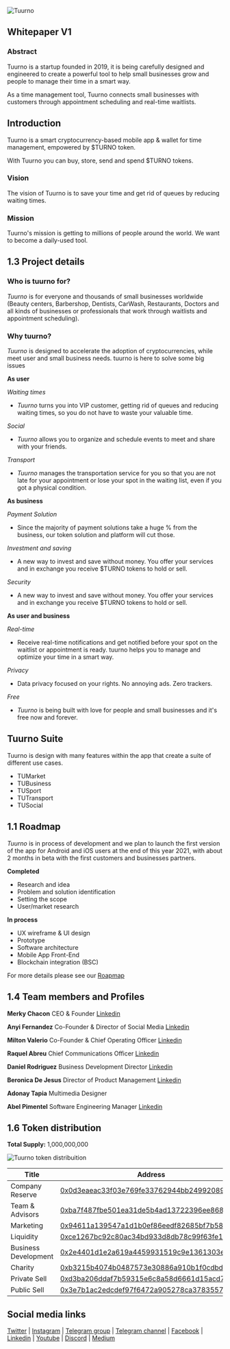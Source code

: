 ![Tuurno](https://tuurno.com/img/logoheader.png) 

## Whitepaper V1

### Abstract

Tuurno is a startup founded in 2019, it is being carefully designed and engineered to create a powerful tool to help small businesses grow and people to manage their time in a smart way.

As a time management tool, Tuurno connects small businesses with customers through appointment scheduling and real-time waitlists.

## Introduction

Tuurno is a smart cryptocurrency-based mobile app & wallet for time management, empowered by $TURNO token. 

With Tuurno you can buy, store, send and spend $TURNO tokens.

### Vision
The vision of Tuurno is to save your time and get rid of queues by reducing waiting times.</p>

### Mission
Tuurno's mission is getting to millions of people around the world. We want to become a daily-used tool.

## 1.3 Project details  

### Who is tuurno for?

*Tuurno* is for everyone and thousands of small businesses worldwide (Beauty centers, Barbershop, Dentists, CarWash, Restaurants, Doctors and all kinds of businesses or professionals that work through waitlists and appointment scheduling).

### Why tuurno? 

*Tuurno* is designed to accelerate the adoption of cryptocurrencies, while meet user and small business needs. tuurno is here to solve some big issues

**As user**

*Waiting times*

* *Tuurno* turns you into VIP customer, getting rid of queues and reducing waiting times, so you do not have to waste your valuable time.

*Social*

* *Tuurno* allows you to organize and schedule events to meet and share with your friends.

*Transport*

* *Tuurno* manages the transportation service for you so that you are not late for your appointment or lose your spot in the waiting list, even if you got a physical condition.

**As business**

*Payment Solution*

* Since the majority of payment solutions take a huge % from the business, our token solution and platform will cut those.

*Investment and saving*

* A new way to invest and save without money. You offer your services and in exchange you receive $TURNO tokens to hold or sell.

*Security*

* A new way to invest and save without money. You offer your services and in exchange you receive $TURNO tokens to hold or sell.

**As user and business**

*Real-time*

* Receive real-time notifications and get notified before your spot on the waitlist or appointment is ready. tuurno helps you to manage and optimize your time in a smart way.

*Privacy*

* Data privacy focused on your rights. No annoying ads. Zero trackers.

*Free*

* *Tuurno* is being built with love for people and small businesses and it's free now and forever.

## Tuurno Suite

Tuurno is design with many features within the app that create a suite of different use cases.

* TUMarket
* TUBusiness
* TUSport
* TUTransport
* TUSocial

## 1.1 Roadmap

*Tuurno* is in process of development and we plan to launch the first version of the app for Android and iOS users at the end of this year 2021, with about 2 months in beta with the first customers and businesses partners.

**Completed**

* Research and idea
* Problem and solution identification
* Setting the scope
* User/market research

**In process**
* UX wireframe & UI design
* Prototype
* Software architecture
* Mobile App Front-End
* Blockchain integration (BSC)

For more details please see our [Roapmap](https://tuurno.com/#roadmap)

## 1.4 Team members and Profiles

**Merky Chacon** CEO & Founder [Linkedin](https://www.linkedin.com/in/merky-chacon-de-jesus-84a37416b/)

**Anyi Fernandez** Co-Founder & Director of Social Media [Linkedin](https://www.linkedin.com/in/anyi-fern%C3%A1ndez-a68742218/)

**Milton Valerio** Co-Founder & Chief Operating Officer [Linkedin](https://www.linkedin.com/in/miltonvalerio/)

**Raquel Abreu** Chief Communications Officer [Linkedin](https://www.linkedin.com/in/raquel-abreu-nu%C3%B1ez-88773413a/)

**Daniel Rodriguez** Business Development Director [Linkedin](https://www.linkedin.com/in/paolorodriguezrd/)

**Beronica De Jesus** Director of Product Management [Linkedin](https://www.linkedin.com/in/beronicadejesus/)

**Adonay Tapia** Multimedia Designer

**Abel Pimentel** Software Engineering Manager [Linkedin](https://www.linkedin.com/in/abeldjesusp/)

## 1.6 Token distribution

**Total Supply:** 1,000,000,000

![Tuurno token distribuition](https://tuurno.com/tokendistribution.jpg)

Title | Address | Quantity | Percentage |
--------------------- | ------------------------------------------- | --------------- | --------
Company Reserve       | [0x0d3eaeac33f03e769fe33762944bb2499208928a](https://bscscan.com/token/0x5365e63fc843dfa38cef6c4e742e8ffb7af34f9a?a=0x0d3eaeac33f03e769fe33762944bb2499208928a)  | 250,000,000     | 25%
Team & Advisors       | [0xba7f487fbe501ea31de5b4ad13722396ee868248](https://bscscan.com/token/0x5365e63fc843dfa38cef6c4e742e8ffb7af34f9a?a=0xba7f487fbe501ea31de5b4ad13722396ee868248)  | 150,000,000     | 15%
Marketing             | [0x94611a139547a1d1b0ef86eedf82685bf7b58124](https://bscscan.com/token/0x5365e63fc843dfa38cef6c4e742e8ffb7af34f9a?a=0x94611a139547a1d1b0ef86eedf82685bf7b58124)  | 180,000,000     | 18%
Liquidity             | [0xce1267bc92c80ac34bd933d8db78c99f63fe1864](https://bscscan.com/token/0x5365e63fc843dfa38cef6c4e742e8ffb7af34f9a?a=0xce1267bc92c80ac34bd933d8db78c99f63fe1864)  | 150,000,000     | 15%
Business Development  | [0x2e4401d1e2a619a4459931519c9e1361303e2070](https://bscscan.com/token/0x5365e63fc843dfa38cef6c4e742e8ffb7af34f9a?a=0x2e4401d1e2a619a4459931519c9e1361303e2070)  | 100,000,000     | 10%
Charity               | [0xb3215b4074b0487573e30886a910b1f0cdbd325b](https://bscscan.com/token/0x5365e63fc843dfa38cef6c4e742e8ffb7af34f9a?a=0xb3215b4074b0487573e30886a910b1f0cdbd325b)  | 20,000,000      | 2%
Private Sell          | [0xd3ba206ddaf7b59315e6c8a58d6661d15acd7256](https://bscscan.com/token/0x5365e63fc843dfa38cef6c4e742e8ffb7af34f9a?a=0xd3ba206ddaf7b59315e6c8a58d6661d15acd7256)  | 70,000,000      | 7%
Public Sell           | [0x3e7b1ac2edcdef97f6472a905278ca3783557696](https://bscscan.com/token/0x5365e63fc843dfa38cef6c4e742e8ffb7af34f9a?a=0x3e7b1ac2edcdef97f6472a905278ca3783557696)  | 80,000,000      | 8%


## Social media links

[Twitter](https://twitter.com/tuurnoapp) | [Instagram](https://instagram.com/tuurnoapp) | [Telegram group](https://t.me/tuurnoapp) | [Telegram channel](https://t.me/tuurnoapp_ann) | [Facebook](https://facebook.com/tuurnoapp) | [Linkedin](https://www.linkedin.com/company/tuurno) | [Youtube](https://www.youtube.com/channel/UCl0AADWQf63SwaN7Mmm_Cww?sub_confirmation=1) | [Discord](https://discord.gg/nzp2kXHjuY) | [Medium](https://medium.com/@tuurnoapp)



